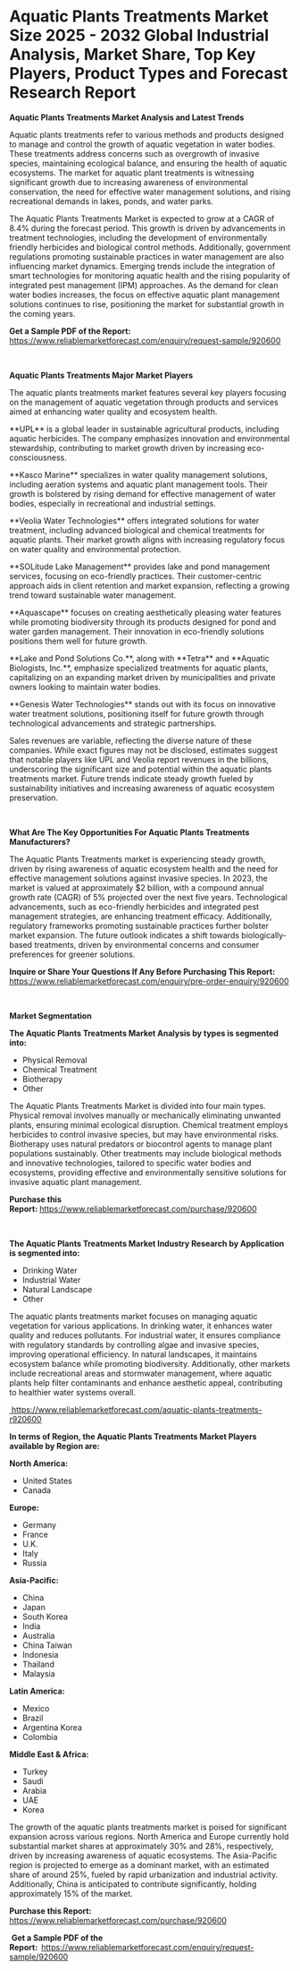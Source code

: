 <p><h1>Aquatic Plants Treatments Market Size 2025 - 2032 Global Industrial Analysis, Market Share, Top Key Players, Product Types and Forecast Research Report</h1></p><p><strong>Aquatic Plants Treatments Market Analysis and Latest Trends</strong></p>
<p><p>Aquatic plants treatments refer to various methods and products designed to manage and control the growth of aquatic vegetation in water bodies. These treatments address concerns such as overgrowth of invasive species, maintaining ecological balance, and ensuring the health of aquatic ecosystems. The market for aquatic plant treatments is witnessing significant growth due to increasing awareness of environmental conservation, the need for effective water management solutions, and rising recreational demands in lakes, ponds, and water parks.</p><p>The Aquatic Plants Treatments Market is expected to grow at a CAGR of 8.4% during the forecast period. This growth is driven by advancements in treatment technologies, including the development of environmentally friendly herbicides and biological control methods. Additionally, government regulations promoting sustainable practices in water management are also influencing market dynamics. Emerging trends include the integration of smart technologies for monitoring aquatic health and the rising popularity of integrated pest management (IPM) approaches. As the demand for clean water bodies increases, the focus on effective aquatic plant management solutions continues to rise, positioning the market for substantial growth in the coming years.</p></p>
<p><strong>Get a Sample PDF of the Report:&nbsp;</strong> <a href="https://www.reliablemarketforecast.com/enquiry/request-sample/920600?utm_campaign=1899&utm_medium=2&utm_source=Github&utm_content=ia&utm_term=18042025&utm_id=aquatic-plants-treatments">https://www.reliablemarketforecast.com/enquiry/request-sample/920600</a></p>
<p>&nbsp;</p>
<p><strong>Aquatic Plants Treatments Major Market Players</strong></p>
<p><p>The aquatic plants treatments market features several key players focusing on the management of aquatic vegetation through products and services aimed at enhancing water quality and ecosystem health.</p><p>**UPL** is a global leader in sustainable agricultural products, including aquatic herbicides. The company emphasizes innovation and environmental stewardship, contributing to market growth driven by increasing eco-consciousness.</p><p>**Kasco Marine** specializes in water quality management solutions, including aeration systems and aquatic plant management tools. Their growth is bolstered by rising demand for effective management of water bodies, especially in recreational and industrial settings.</p><p>**Veolia Water Technologies** offers integrated solutions for water treatment, including advanced biological and chemical treatments for aquatic plants. Their market growth aligns with increasing regulatory focus on water quality and environmental protection.</p><p>**SOLitude Lake Management** provides lake and pond management services, focusing on eco-friendly practices. Their customer-centric approach aids in client retention and market expansion, reflecting a growing trend toward sustainable water management.</p><p>**Aquascape** focuses on creating aesthetically pleasing water features while promoting biodiversity through its products designed for pond and water garden management. Their innovation in eco-friendly solutions positions them well for future growth.</p><p>**Lake and Pond Solutions Co.**, along with **Tetra** and **Aquatic Biologists, Inc.**, emphasize specialized treatments for aquatic plants, capitalizing on an expanding market driven by municipalities and private owners looking to maintain water bodies.</p><p>**Genesis Water Technologies** stands out with its focus on innovative water treatment solutions, positioning itself for future growth through technological advancements and strategic partnerships.</p><p>Sales revenues are variable, reflecting the diverse nature of these companies. While exact figures may not be disclosed, estimates suggest that notable players like UPL and Veolia report revenues in the billions, underscoring the significant size and potential within the aquatic plants treatments market. Future trends indicate steady growth fueled by sustainability initiatives and increasing awareness of aquatic ecosystem preservation.</p></p>
<p>&nbsp;</p>
<p><strong>What Are The Key Opportunities For Aquatic Plants Treatments Manufacturers?</strong></p>
<p><p>The Aquatic Plants Treatments market is experiencing steady growth, driven by rising awareness of aquatic ecosystem health and the need for effective management solutions against invasive species. In 2023, the market is valued at approximately $2 billion, with a compound annual growth rate (CAGR) of 5% projected over the next five years. Technological advancements, such as eco-friendly herbicides and integrated pest management strategies, are enhancing treatment efficacy. Additionally, regulatory frameworks promoting sustainable practices further bolster market expansion. The future outlook indicates a shift towards biologically-based treatments, driven by environmental concerns and consumer preferences for greener solutions.</p></p>
<p><strong>Inquire or Share Your Questions If Any Before Purchasing This Report:</strong> <a href="https://www.reliablemarketforecast.com/enquiry/pre-order-enquiry/920600?utm_campaign=1899&utm_medium=2&utm_source=Github&utm_content=ia&utm_term=18042025&utm_id=aquatic-plants-treatments">https://www.reliablemarketforecast.com/enquiry/pre-order-enquiry/920600</a></p>
<p>&nbsp;</p>
<p><strong>Market Segmentation</strong></p>
<p><strong>The Aquatic Plants Treatments Market Analysis by types is segmented into:</strong></p>
<p><ul><li>Physical Removal</li><li>Chemical Treatment</li><li>Biotherapy</li><li>Other</li></ul></p>
<p><p>The Aquatic Plants Treatments Market is divided into four main types. Physical removal involves manually or mechanically eliminating unwanted plants, ensuring minimal ecological disruption. Chemical treatment employs herbicides to control invasive species, but may have environmental risks. Biotherapy uses natural predators or biocontrol agents to manage plant populations sustainably. Other treatments may include biological methods and innovative technologies, tailored to specific water bodies and ecosystems, providing effective and environmentally sensitive solutions for invasive aquatic plant management.</p></p>
<p><strong>Purchase this Report:&nbsp;</strong><a href="https://www.reliablemarketforecast.com/purchase/920600?utm_campaign=1899&utm_medium=2&utm_source=Github&utm_content=ia&utm_term=18042025&utm_id=aquatic-plants-treatments">https://www.reliablemarketforecast.com/purchase/920600</a></p>
<p>&nbsp;</p>
<p><strong>The Aquatic Plants Treatments Market Industry Research by Application is segmented into:</strong></p>
<p><ul><li>Drinking Water</li><li>Industrial Water</li><li>Natural Landscape</li><li>Other</li></ul></p>
<p><p>The aquatic plants treatments market focuses on managing aquatic vegetation for various applications. In drinking water, it enhances water quality and reduces pollutants. For industrial water, it ensures compliance with regulatory standards by controlling algae and invasive species, improving operational efficiency. In natural landscapes, it maintains ecosystem balance while promoting biodiversity. Additionally, other markets include recreational areas and stormwater management, where aquatic plants help filter contaminants and enhance aesthetic appeal, contributing to healthier water systems overall.</p></p>
<p><a href="https://www.reliablemarketforecast.com/aquatic-plants-treatments-r920600?utm_campaign=1899&utm_medium=2&utm_source=Github&utm_content=ia&utm_term=18042025&utm_id=aquatic-plants-treatments">&nbsp;https://www.reliablemarketforecast.com/aquatic-plants-treatments-r920600</a></p>
<p><strong>In terms of Region, the Aquatic Plants Treatments Market Players available by Region are:</strong></p>
<p>
    <p> <strong> North America: </strong>
        <ul>
            <li>United States</li>
            <li>Canada</li>
        </ul>
        </p> 
    <p> <strong> Europe: </strong>
        <ul>
            <li>Germany</li>
            <li>France</li>
            <li>U.K.</li>
            <li>Italy</li>
            <li>Russia</li>
        </ul>
        </p> 
    <p> <strong> Asia-Pacific: </strong>
        <ul>
            <li>China</li>
            <li>Japan</li>
            <li>South Korea</li>
            <li>India</li>
            <li>Australia</li>
            <li>China Taiwan</li>
            <li>Indonesia</li>
            <li>Thailand</li>
            <li>Malaysia</li>
        </ul>
        </p> 
    <p> <strong> Latin America: </strong>
        <ul>
            <li>Mexico</li>
            <li>Brazil</li>
            <li>Argentina Korea</li>
            <li>Colombia</li>
        </ul>
        </p> 
    <p> <strong> Middle East & Africa: </strong>
        <ul>
            <li>Turkey</li>
            <li>Saudi</li>
            <li>Arabia</li>
            <li>UAE</li>
            <li>Korea</li>
        </ul>
    </p>
    </p>
<p><p>The growth of the aquatic plants treatments market is poised for significant expansion across various regions. North America and Europe currently hold substantial market shares at approximately 30% and 28%, respectively, driven by increasing awareness of aquatic ecosystems. The Asia-Pacific region is projected to emerge as a dominant market, with an estimated share of around 25%, fueled by rapid urbanization and industrial activity. Additionally, China is anticipated to contribute significantly, holding approximately 15% of the market.</p></p>
<p><strong>Purchase this Report: </strong><a href="https://www.reliablemarketforecast.com/purchase/920600?utm_campaign=1899&utm_medium=2&utm_source=Github&utm_content=ia&utm_term=18042025&utm_id=aquatic-plants-treatments">https://www.reliablemarketforecast.com/purchase/920600</a></p>
<p>&nbsp;<strong>Get a Sample PDF of the Report:&nbsp;&nbsp;</strong><a href="https://www.reliablemarketforecast.com/enquiry/request-sample/920600?utm_campaign=1899&utm_medium=2&utm_source=Github&utm_content=ia&utm_term=18042025&utm_id=aquatic-plants-treatments">https://www.reliablemarketforecast.com/enquiry/request-sample/920600</a></p>
<p><strong></strong></p>
<p><p></p><p></p><p></p></p>